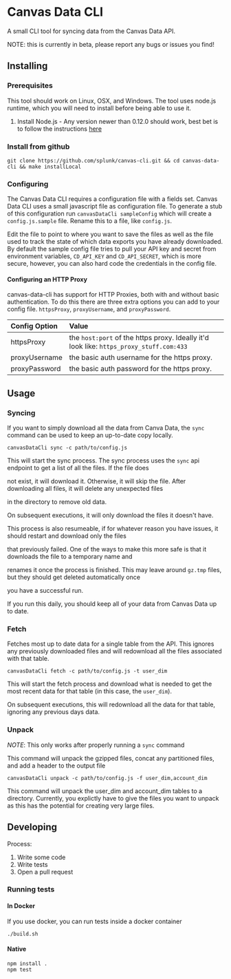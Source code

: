 # Canvas Data CLI
A small CLI tool for syncing data from the Canvas Data API.

NOTE: this is currently in beta, please report any bugs or issues you find!

## Installing
### Prerequisites
This tool should work on Linux, OSX, and Windows. The tool uses node.js runtime, which you will need to install before being able to use it.
1. Install Node.js - Any version newer than 0.12.0 should work, best bet is to follow the instructions [here](https://nodejs.org/en/download/package-manager/)

### Install from github
`git clone https://github.com/splunk/canvas-cli.git && cd canvas-data-cli && make installLocal`

### Configuring
The Canvas Data CLI requires a configuration file with a fields set. Canvas Data CLI uses a small javascript file as configuration file.
To generate a stub of this configuration run `canvasDataCli sampleConfig` which will create a `config.js.sample` file. Rename this to a file, like `config.js`.

Edit the file to point to where you want to save the files as well as the file used to track the state of which data exports you have already downloaded. By default the sample config file
tries to pull your API key and secret from environment variables, `CD_API_KEY` and `CD_API_SECRET`, which is more secure, however, you can also hard code the credentials in the config file.

#### Configuring an HTTP Proxy

canvas-data-cli has support for HTTP Proxies, both with and without basic authentication. To do this there
are three extra options you can add to your config file. `httpsProxy`, `proxyUsername`, and `proxyPassword`.

| Config Option | Value                                                                                   |
|:--------------|:----------------------------------------------------------------------------------------|
| httpsProxy    | the `host:port` of the https proxy. Ideally it'd look like: `https_proxy_stuff.com:433` |
| proxyUsername | the basic auth username for the https proxy.                                            |
| proxyPassword | the basic auth password for the https proxy.                                            |

## Usage

### Syncing

If you want to simply download all the data from Canva Data, the `sync` command can be used to keep an up-to-date copy locally.

```Shell
canvasDataCli sync -c path/to/config.js
```

This will start the sync process. The sync process uses the `sync` api endpoint to get a list of all the files. If the file does

not exist, it will download it. Otherwise, it will skip the file. After downloading all files, it will delete any unexpected files

in the directory to remove old data.

On subsequent executions, it will only download the files it doesn't have.

This process is also resumeable, if for whatever reason you have issues, it should restart and download only the files

that previously failed. One of the ways to make this more safe is that it downloads the file to a temporary name and

renames it once the process is finished. This may leave around `gz.tmp` files, but they should get deleted automatically once

you have a successful run.

If you run this daily, you should keep all of your data from Canvas Data up to date.

### Fetch

Fetches most up to date data for a single table from the API. This ignores any previously downloaded files and will redownload all the files associated with that table.

```Shell
canvasDataCli fetch -c path/to/config.js -t user_dim
```

This will start the fetch process and download what is needed to get the most recent data for that table (in this case, the `user_dim`).

On subsequent executions, this will redownload all the data for that table, ignoring any previous days data.

### Unpack

*NOTE*: This only works after properly running a `sync` command

This command will unpack the gzipped files, concat any partitioned files, and add a header to the output file

```Shell
canvasDataCli unpack -c path/to/config.js -f user_dim,account_dim
```

This command will unpack the user_dim and account_dim tables to a directory. Currently, you explictly have to give the files you want to unpack
as this has the potential for creating very large files.


## Developing

Process:
1. Write some code
2. Write tests
3. Open a pull request

### Running tests

#### In Docker

If you use docker, you can run tests inside a docker container
```Shell
./build.sh
```

#### Native

```Shell
npm install .
npm test
```
